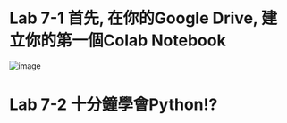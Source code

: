 # Lab 7-1 首先, 在你的Google Drive, 建立你的第一個Colab Notebook
![image](https://user-images.githubusercontent.com/100060507/198865253-b5637caa-b648-4332-afcd-46f5959a6716.png)
# Lab 7-2 十分鐘學會Python!?
